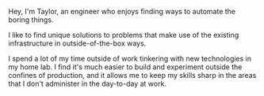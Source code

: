 Hey, I'm Taylor, an engineer who enjoys finding ways to automate the boring things.

I like to find unique solutions to problems that make use of the existing infrastructure in outside-of-the-box ways.

I spend a lot of my time outside of work tinkering with new technologies in my home lab. I find it's much easier to build and experiment outside the confines of production, and it allows me to keep my skills sharp in the areas that I don't administer in the day-to-day at work.
